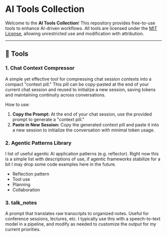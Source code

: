 # AI Tools Collection

Welcome to the **AI Tools Collection**! This repository provides free-to-use tools to enhance AI-driven workflows. All tools are licensed under the [MIT License](LICENSE), allowing unrestricted use and modification with attribution.

---

## 📌 Tools

### 1. **Chat Context Compressor**
A simple yet effective tool for compressing chat session contexts into a compact "context pill." This pill can be copy-pasted at the end of your current chat session and reused to initialize a new session, saving tokens and maintaining continuity across conversations.

How to use:
1. **Copy the Prompt:** 
   At the end of your chat session, use the provided prompt to generate a "context pill."
2. **Paste in New Session:**
   Copy the generated context pill and paste it into a new session to initialize the conversation with minimal token usage.


### 2. **Agentic Patterns Library**
I list of useful agentic AI application patterns (e.g. reflector). Right now this is a simple list with descriptions of use, if agentic frameworks stabilize for a bit I may drop some code examples here in the future.

* Reflection pattern
* Tool use
* Planning
* Collaboration

  
### 3. **talk_notes**
A prompt that translates raw transcripts to organized notes. Useful for conference sessions, lectures, etc. I typically use this with a speech-to-text model in a pipeline, and modify as needed to customize the output for my current priorities.
